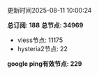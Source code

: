 更新时间2025-08-11 10:00:24

**总订阅: 188**
**总节点: 34969**
- vless节点: 11175
- hysteria2节点: 22

**google ping有效节点: 229**
